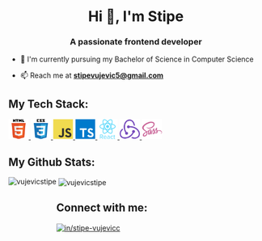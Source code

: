 <h1 align="center">Hi 👋, I'm Stipe</h1>
<h3 align="center">A passionate frontend developer</h3>

- 🌱  I'm currently pursuing my Bachelor of Science in Computer Science

- 📫 Reach me at **stipevujevic5@gmail.com**

<h2 align="left">My Tech Stack:</h2>
<p align="left">
  <a href="https://www.w3.org/html/" target="_blank" rel="noreferrer">
    <img src="https://raw.githubusercontent.com/devicons/devicon/master/icons/html5/html5-original-wordmark.svg" alt="html5" width="40" height="40"/>
  </a>
  <a href="https://www.w3schools.com/css/" target="_blank" rel="noreferrer">
    <img src="https://raw.githubusercontent.com/devicons/devicon/master/icons/css3/css3-original-wordmark.svg" alt="css3" width="40" height="40"/>
  </a>
  <a href="https://developer.mozilla.org/en-US/docs/Web/JavaScript" target="_blank" rel="noreferrer">
    <img src="https://raw.githubusercontent.com/devicons/devicon/master/icons/javascript/javascript-original.svg" alt="javascript" width="40" height="40"/>
  </a>
  <a href="https://www.typescriptlang.org/" target="_blank" rel="noreferrer">
    <img src="https://raw.githubusercontent.com/devicons/devicon/master/icons/typescript/typescript-original.svg" alt="typescript" width="40" height="40"/>
  </a>
  <a href="https://reactjs.org/" target="_blank" rel="noreferrer">
    <img src="https://raw.githubusercontent.com/devicons/devicon/master/icons/react/react-original-wordmark.svg" alt="react" width="40" height="40"/>
  </a>
  <a href="https://redux.js.org" target="_blank" rel="noreferrer">
    <img src="https://raw.githubusercontent.com/devicons/devicon/master/icons/redux/redux-original.svg" alt="redux" width="40" height="40"/>
  </a>
  <a href="https://sass-lang.com" target="_blank" rel="noreferrer">
    <img src="https://raw.githubusercontent.com/devicons/devicon/master/icons/sass/sass-original.svg" alt="sass" width="40" height="40"/>
  </a>
</p>

<h2 align="left">My Github Stats:</h2>
<p><img align="left" height="180" src="https://github-readme-stats.vercel.app/api/top-langs?username=vujevicstipe&show_icons=true&locale=en&layout=compact" alt="vujevicstipe" /></p>
<p>&nbsp;<img align="center" height="180" src="https://github-readme-stats.vercel.app/api?username=vujevicstipe&show_icons=true&locale=en" alt="vujevicstipe" /></p>

<h2 align="left">Connect with me:</h2>
<p align="left">
  <a href="https://linkedin.com/in/stipe-vujevicc" target="blank"><img align="center" src="https://raw.githubusercontent.com/rahuldkjain/github-profile-readme-generator/master/src/images/icons/Social/linked-in-alt.svg" alt="in/stipe-vujevicc" height="30" width="40" /></a>
</p>
